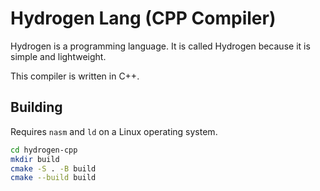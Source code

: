 # Hydrogen Lang (CPP Compiler)

Hydrogen is a programming language. It is called Hydrogen because it is simple and lightweight.

This compiler is written in C++.

## Building

Requires `nasm` and `ld` on a Linux operating system.

```bash
cd hydrogen-cpp
mkdir build
cmake -S . -B build
cmake --build build
```
